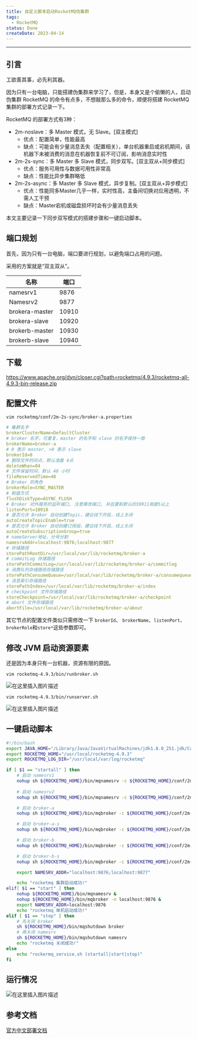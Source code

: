 ```yaml
---
title: 自定义脚本启动RocketMQ伪集群
tags:
  - RocketMQ
status: Done
createDate: 2023-04-14
---
```


---

## 引言

工欲善其事，必先利其器。

因为只有一台电脑，只能搭建伪集群来学习了，但是，本身又是个偷懒的人，启动伪集群 RocketMQ 的命令有点多，不想敲那么多的命令，顺便将搭建 RocketMQ 集群的部署方式记录一下。

RocketMQ 的部署方式有3种：

- 2m-noslave：多 Master 模式，无 Slave。[双主模式]
  - 优点：配置简单，性能最高
  - 缺点：可能会有少量消息丢失（配置相关），单台机器重启或宕机期间，该机器下未被消费的消息在机器恢复前不可订阅，影响消息实时性
- 2m-2s-sync：多 Master 多 Slave 模式，同步双写。[双主双从+同步模式]
  - 优点：服务可用性与数据可用性非常高
  - 缺点：性能比异步集群略低
- 2m-2s-async：多 Master 多 Slave 模式，异步复制。[双主双从+异步模式]
  - 优点：性能同多Master几乎一样，实时性高，主备间切换对应用透明，不需人工干预
  - 缺点：Master宕机或磁盘损坏时会有少量消息丢失

本文主要记录一下同步双写模式的搭建步骤和一键启动脚本。

## 端口规划

首先，因为只有一台电脑，端口要进行规划，以避免端口占用的问题。

采用的方案就是“双主双从”。

| 名称           | 端口  |
| -------------- | ----- |
| namesrv1       | 9876  |
| Namesrv2       | 9877  |
| brokera-master | 10910 |
| brokera-slave  | 10920 |
| brokerb-master | 10930 |
| brokerb-slave  | 10940 |

## 下载

https://www.apache.org/dyn/closer.cgi?path=rocketmq/4.9.3/rocketmq-all-4.9.3-bin-release.zip

## 配置文件

```shell
vim rocketmq/conf/2m-2s-sync/broker-a.properties
```

```yaml
# 集群名字
brokerClusterName=DefaultCluster
# broker 名字，可重复，master 的名字和 slave 的名字保持一致
brokerName=broker-a
# 0 表示 master, >0 表示 slave 
brokerId=0
# 删除文件时间点，默认凌晨 4点
deleteWhen=04
# 文件保留时间，默认 48 小时
fileReservedTime=48
# Broker 的角色
brokerRole=SYNC_MASTER
# 刷盘方式
flushDiskType=ASYNC_FLUSH
# Broker 对外服务的监听端口, 注意需改端口, 并且要和默认的10911相差5以上
listenPort=10910
# 是否允许 Broker 自动创建Topic，建议线下开启，线上关闭
autoCreateTopicEnable=true
# 是否允许 Broker 自动创建订阅组，建议线下开启，线上关闭
autoCreateSubscriptionGroup=true
# nameServer地址，分号分割
namesrvAddr=localhost:9876;localhost:9877
# 存储路径
storePathRootDir=/usr/local/var/lib/rocketmq/broker-a
# commitLog 存储路径
storePathCommitLog=/usr/local/var/lib/rocketmq/broker-a/commitlog
# 消费队列存储路径存储路径
storePathConsumeQueue=/usr/local/var/lib/rocketmq/broker-a/consumequeue
# 消息索引存储路径
storePathIndex=/usr/local/var/lib/rocketmq/broker-a/index
# checkpoint 文件存储路径
storeCheckpoint=/usr/local/var/lib/rocketmq/broker-a/checkpoint
# abort 文件存储路径
abortFile=/usr/local/var/lib/rocketmq/broker-a/about
```

其它节点的配置文件类似只需修改一下 `brokerId`、 `brokerName`、`listenPort`、`brokerRole`和`store*`这些参数即可。

## 修改 JVM 启动资源要素

还是因为本身只有一台机器，资源有限的原因。

```shell
vim rocketmq-4.9.3/bin/runbroker.sh
```
![在这里插入图片描述](https://img-blog.csdnimg.cn/cc067714781b47d383fc10ca2a0f20ba.png?x-oss-process=image/watermark,type_d3F5LXplbmhlaQ,shadow_50,text_Q1NETiBA5LiA5bm05pil5Y-I5p2l,size_20,color_FFFFFF,t_70,g_se,x_16#pic_center)

```shell
vim rocketmq-4.9.3/bin/runserver.sh
```
![在这里插入图片描述](https://img-blog.csdnimg.cn/ed031d9968684db092c627feaa671bc7.png?x-oss-process=image/watermark,type_d3F5LXplbmhlaQ,shadow_50,text_Q1NETiBA5LiA5bm05pil5Y-I5p2l,size_20,color_FFFFFF,t_70,g_se,x_16#pic_center)


## 一键启动脚本

```bash
#!/bin/bash
export JAVA_HOME="/Library/Java/JavaVirtualMachines/jdk1.8.0_251.jdk/Contents/Home"
export ROCKETMQ_HOME="/usr/local/rocketmq-4.9.3"
export ROCKETMQ_LOG_DIR="/usr/local/var/log/rocketmq"

if [ $1 == "startall" ] then
    # 启动 namesrv1
    nohup sh ${ROCKETMQ_HOME}/bin/mqnamesrv -c ${ROCKETMQ_HOME}/conf/2m-2s-sync/namesrv-1.properties > ${ROCKETMQ_LOG_DIR}/mqnamesrv1.log 2>&1 &
    
    # 启动 namesrv2
    nohup sh ${ROCKETMQ_HOME}/bin/mqnamesrv -c ${ROCKETMQ_HOME}/conf/2m-2s-sync/namesrv-2.properties > ${ROCKETMQ_LOG_DIR}/mqnamesrv2.log 2>&1 &

    # 启动 broker-a
    nohup sh ${ROCKETMQ_HOME}/bin/mqbroker -c ${ROCKETMQ_HOME}/conf/2m-2s-sync/broker-a.properties > ${ROCKETMQ_LOG_DIR}/broker-a.log 2>&1 &

    # 启动 broker-a-s
    nohup sh ${ROCKETMQ_HOME}/bin/mqbroker -c ${ROCKETMQ_HOME}/conf/2m-2s-sync/broker-a-s.properties > ${ROCKETMQ_LOG_DIR}/broker-a-s.log 2>&1 &

    # 启动 broker-b
    nohup sh ${ROCKETMQ_HOME}/bin/mqbroker -c ${ROCKETMQ_HOME}/conf/2m-2s-sync/broker-b.properties > ${ROCKETMQ_LOG_DIR}/broker-b.log 2>&1 &

    # 启动 broker-b-s
    nohup sh ${ROCKETMQ_HOME}/bin/mqbroker -c ${ROCKETMQ_HOME}/conf/2m-2s-sync/broker-b-s.properties > ${ROCKETMQ_LOG_DIR}/broker-b-s.log 2>&1 &

    export NAMESRV_ADDR="localhost:9876;localhost:9877"

    echo "rocketmq 集群启动成功!"
elif[ $1 == "start" ] then 
    nohup ${ROCKETMQ_HOME}/bin/mqnamesrv &
    nohup ${ROCKETMQ_HOME}/bin/mqbroker -n localhost:9876 &
    export NAMESRV_ADDR=localhost:9876
    echo "rocketmq 单机启动成功!"
elif [ $1 == "stop" ] then 
    # 先关闭 broker
    sh ${ROCKETMQ_HOME}/bin/mqshutdown broker
    # 再关闭 namesrv
    sh ${ROCKETMQ_HOME}/bin/mqshutdown namesrv
    echo "rocketmq 关闭成功!"
else 
    echo "rockermq_service.sh (startall|start|stop)"
fi
```

## 运行情况

![在这里插入图片描述](https://img-blog.csdnimg.cn/b68b8843c5e84174acaa1f3e214db8ed.png?x-oss-process=image/watermark,type_d3F5LXplbmhlaQ,shadow_50,text_Q1NETiBA5LiA5bm05pil5Y-I5p2l,size_12,color_FFFFFF,t_70,g_se,x_16#pic_center)


## 参考文档

[官方中文部署文档](https://github.com/apache/rocketmq/blob/master/docs/cn/operation.md)
